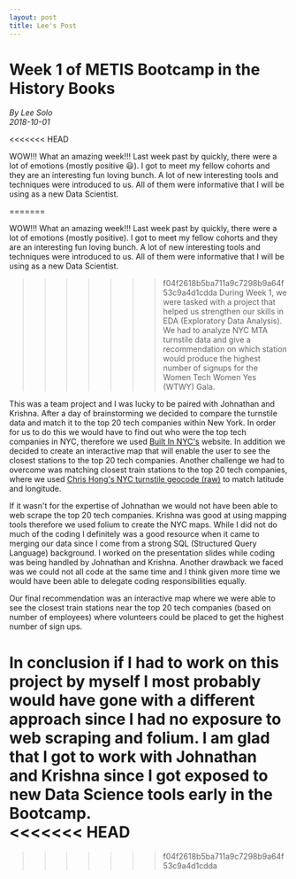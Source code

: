 ```yaml
---
layout: post
title: Lee's Post
---
```


# Week 1 of METIS Bootcamp in the History Books

_By Lee Solo_  
_2018-10-01_

<<<<<<< HEAD

WOW!!! What an amazing week!!! Last week past by quickly, there were a lot of emotions (mostly positive :smiley:). I got to meet my fellow cohorts and they are an interesting fun loving bunch. A lot of new interesting tools and techniques were introduced to us. All of them were informative that I will be using as a new Data Scientist.  


=======
 
WOW!!! What an amazing week!!! Last week past by quickly, there were a lot of emotions (mostly positive). I got to meet my fellow cohorts and they are an interesting fun loving bunch. A lot of new interesting tools and techniques were introduced to us. All of them were informative that I will be using as a new Data Scientist.  



>>>>>>> f04f2618b5ba711a9c7298b9a64f53c9a4d1cdda
During Week 1, we were tasked with a project that helped us strengthen our skills in EDA (Exploratory Data Analysis). We had to analyze NYC MTA turnstile data and give a recommendation on which station would produce the highest number of signups for the Women Tech Women Yes (WTWY) Gala.   



This was a team project and I was lucky to be paired with Johnathan and Krishna. After a day of brainstorming we decided to compare the turnstile data and match it to the top 20 tech companies within New York. In order for us to do this we would have to find out who were the top tech companies in NYC, therefore we used [Built In NYC's](https://www.builtinnyc.com/2017/11/07/nyc-top-100-tech-companies-2017) website. In addition we decided to create an interactive map that will enable the user to see the closest stations to the top 20 tech companies. Another challenge we had to overcome was matching closest train stations to the top 20 tech companies, where we used [Chris Hong's NYC turnstile geocode (raw)](https://github.com/chriswhong/nycturnstiles/raw/master/geocoded.csv) to match latitude and longitude.    



If it wasn't for the expertise of Johnathan we would not have been able to web scrape the top 20 tech companies. Krishna was good at using mapping tools therefore we used folium to create the NYC maps. While I did not do much of the coding I definitely was a good resource when it came to merging our data since I come from a strong SQL (Structured Query Language) background. I worked on the presentation slides while coding was being handled by Johnathan and Krishna. Another drawback we faced was we could not all code at the same time and I think given more time we would have been able to delegate coding responsibilities equally.   



Our final recommendation was an interactive map where we were able to see the closest train stations near the top 20 tech companies (based on number of employees) where volunteers could be placed to get the highest number of sign ups.   



In conclusion if I had to work on this project by myself I most probably would have gone with a different approach since I had no exposure to web scraping and folium. I am glad that I got to work with Johnathan and Krishna since I got exposed to new Data Science tools early in the Bootcamp.  
<<<<<<< HEAD
=======

>>>>>>> f04f2618b5ba711a9c7298b9a64f53c9a4d1cdda
